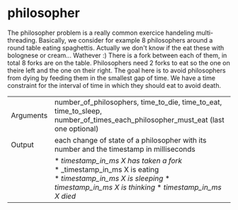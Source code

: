 # philosopher

The philosopher problem is a really common exercice handeling multi-threading.
Basically, we consider for example 8 philosophers around a round table eating spaghettis. Actually we don't know if the eat these with bolognese or cream... Wathever :)
There is a fork between each of them, in total 8 forks are on the table. Philosophers need 2 forks to eat so the one on theire left and the one on their right. The goal here is to avoid philosophers from dying by feeding them in the smallest gap of time. We have a time constraint for the interval of time in which they should eat to avoid death.

| | |
| -- | --|
| Arguments | number_of_philosophers, time_to_die, time_to_eat, time_to_sleep, number_of_times_each_philosopher_must_eat (last one optional) |
| Output | each change of state of a philosopher with its number and the timestamp in milliseconds |
| | * _timestamp_in_ms X has taken a fork_<br> * _timestamp_in_ms X is eating <br> * _timestamp_in_ms X is sleeping_  * _timestamp_in_ms X is thinking_      * _timestamp_in_ms X died_

